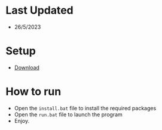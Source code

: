 # Last Updated
* 26/5/2023
# Setup
* [Download](https://github.com/abberancies/name/releases/tag/Full)
# How to run
* Open the `install.bat` file to install the required packages
* Open the `run.bat` file to launch the program
* Enjoy.

